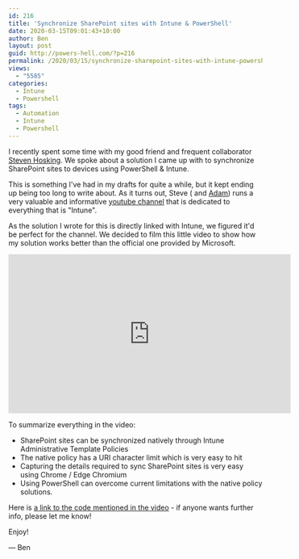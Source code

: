 ```yaml
---
id: 216
title: 'Synchronize SharePoint sites with Intune & PowerShell'
date: 2020-03-15T09:01:43+10:00
author: Ben
layout: post
guid: http://powers-hell.com/?p=216
permalink: /2020/03/15/synchronize-sharepoint-sites-with-intune-powershell/
views:
  - "5585"
categories:
  - Intune
  - Powershell
tags:
  - Automation
  - Intune
  - Powershell
---
```


I recently spent some time with my good friend and frequent collaborator [Steven Hosking](https://twitter.com/OnPremCloudGuy). We spoke about a solution I came up with to synchronize SharePoint sites to devices using PowerShell & Intune.

<!--more-->

This is something I've had in my drafts for quite a while, but it kept ending up being too long to write about. As it turns out, Steve ( and [Adam](https://twitter.com/AdamGrossTX)) runs a very valuable and informative [youtube channel](http://intune.training) that is dedicated to everything that is "Intune".

As the solution I wrote for this is directly linked with Intune, we figured it'd be perfect for the channel. We decided to film this little video to show how my solution works better than the official one provided by Microsoft.

<div class="video-container">
    <iframe width="560" height="315" src="https://www.youtube.com/watch?v=Zoac9lbUuG0" title="YouTube video player" frameborder="0" allow="accelerometer; autoplay; clipboard-write; encrypted-media; gyroscope; picture-in-picture" allowfullscreen></iframe>
</div>

To summarize everything in the video:

* SharePoint sites can be synchronized natively through Intune Administrative Template Policies
* The native policy has a URI character limit which is very easy to hit
* Capturing the details required to sync SharePoint sites is very easy using Chrome / Edge Chromium
* Using PowerShell can overcome current limitations with the native policy solutions.

Here is [a link to the code mentioned in the video](https://github.com/tabs-not-spaces/CodeDump/tree/master/Sync-SharepointFolder) - if anyone wants further info, please let me know!

Enjoy!

— Ben
